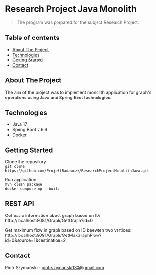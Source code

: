 # Research Project Java Monolith
> The program was prepared for the subject Research Project.
## Table of contents
* [About The Project](#about-the-project)
* [Technologies](#technologies)
* [Getting Started](#getting-started)
* [Contact](#contact)

## About The Project

The aim of the project was to implement monolith application for graph's operations using Java and Spring Boot technologies.

## Technologies
* Java 17
* Spring Boot 2.6.6
* Docker

## Getting Started
Clone the repository  
`git clone https://github.com/ProjektBadawczy/ResearchProjectMonolithJava.git`

Run application: \
`mvn clean package`\
`docker compose up --build`

## REST API
Get basic information about graph based on ID: http://localhost:8081/Graph/GetGraph?id=0

Get maximum flow in graph based on ID beewten two vertices: http://localhost:8081/Graph/GetMaxGraphFlow?id=0&source=1&destination=2

## Contact
Piotr Szymański - piotrszymanski133@gmail.com